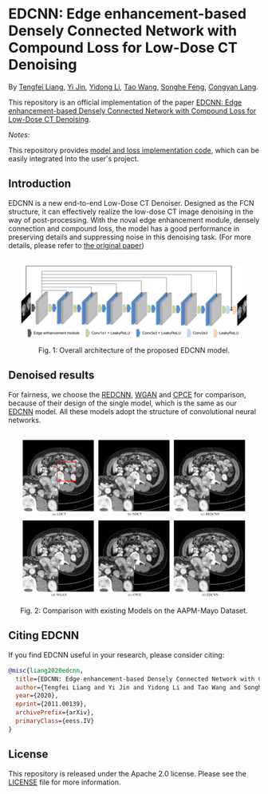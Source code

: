 # EDCNN: Edge enhancement-based Densely Connected Network with Compound Loss for Low-Dose CT Denoising

By [Tengfei Liang](),  [Yi Jin](https://scholar.google.com/citations?user=NQAenU0AAAAJ&hl=en&oi=sra),  [Yidong Li](https://scholar.google.com/citations?hl=en&user=3PagRQEAAAAJ), [Tao Wang](https://scholar.google.com/citations?user=F3C5oAcAAAAJ&hl=en&oi=sra), [Songhe Feng](https://scholar.google.com/citations?user=K5lqMYgAAAAJ&hl=en&oi=sra), [Congyan Lang](https://scholar.google.com/citations?user=aNxqJREAAAAJ&hl=en&oi=sra).

This repository is an official implementation of the paper [EDCNN: Edge enhancement-based Densely Connected Network with Compound Loss for Low-Dose CT Denoising](https://arxiv.org/abs/2011.00139).

*Notes:*

This repository provides [model and loss implementation code](./code), which can be easily integrated into the user's project.


## Introduction

EDCNN is a new end-to-end Low-Dose CT Denoiser. Designed as the FCN structure, it can effectively realize the low-dose CT image denoising in the way of post-processing. With the noval edge enhancement module, densely connection and compound loss, the model has a good performance in preserving details and suppressing noise in this denoising task. (For more details, please refer to [the original paper](https://arxiv.org/abs/2011.00139))

<br/>
<div align="center">
  <img src="./figs/model_structure.png" width="90%"/>

  Fig. 1: Overall architecture of the proposed EDCNN model.
</div>


## Denoised results

For fairness, we choose the [REDCNN](https://arxiv.org/abs/1702.00288), [WGAN](https://arxiv.org/abs/1708.00961) and [CPCE](https://arxiv.org/abs/1802.05656) for comparison, because of their design of the single model, which is the same as our [EDCNN](https://arxiv.org/abs/2011.00139) model. All these models adopt the structure of convolutional neural networks.

<br/>
<div align="center">
  <img src="./figs/denoising_results.png" width="90%"/>

  Fig. 2: Comparison with existing Models on the AAPM-Mayo Dataset.
</div>


## Citing EDCNN
If you find EDCNN useful in your research, please consider citing:
```bibtex
@misc{liang2020edcnn,
  title={EDCNN: Edge enhancement-based Densely Connected Network with Compound Loss for Low-Dose CT Denoising}, 
  author={Tengfei Liang and Yi Jin and Yidong Li and Tao Wang and Songhe Feng and Congyan Lang},
  year={2020},
  eprint={2011.00139},
  archivePrefix={arXiv},
  primaryClass={eess.IV}
}
```


## License

This repository is released under the Apache 2.0 license. Please see the [LICENSE](./LICENSE) file for more information.
